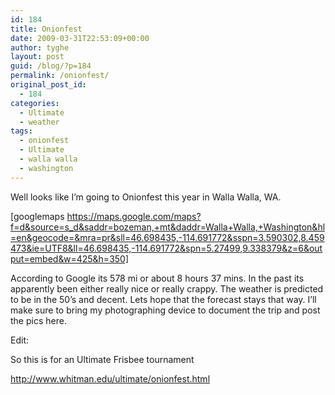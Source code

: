 ```yaml
---
id: 184
title: Onionfest
date: 2009-03-31T22:53:09+00:00
author: tyghe
layout: post
guid: /blog/?p=184
permalink: /onionfest/
original_post_id:
  - 184
categories:
  - Ultimate
  - weather
tags:
  - onionfest
  - Ultimate
  - walla walla
  - washington
---
```

Well looks like I&#8217;m going to Onionfest this year in Walla Walla, WA.

[googlemaps https://maps.google.com/maps?f=d&source=s_d&saddr=bozeman,+mt&daddr=Walla+Walla,+Washington&hl=en&geocode=&mra=pr&sll=46.698435,-114.691772&sspn=3.590302,8.459473&ie=UTF8&ll=46.698435,-114.691772&spn=5.27499,9.338379&z=6&output=embed&w=425&h=350]

According to Google its 578 mi or about 8 hours 37 mins. In the past its apparently been either really nice or really crappy. The weather is predicted to be in the 50&#8217;s and decent. Lets hope that the forecast stays that way. I&#8217;ll make sure to bring my photographing device to document the trip and post the pics here.

Edit:
  
So this is for an Ultimate Frisbee tournament
  
<http://www.whitman.edu/ultimate/onionfest.html>
